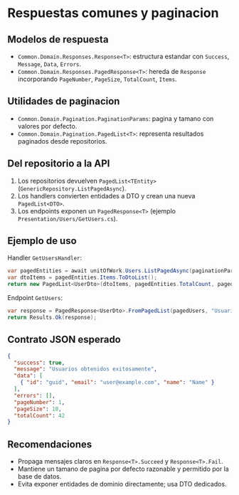 # Respuestas comunes y paginacion

## Modelos de respuesta
- `Common.Domain.Responses.Response<T>`: estructura estandar con `Success`, `Message`, `Data`, `Errors`.
- `Common.Domain.Responses.PagedResponse<T>`: hereda de `Response` incorporando `PageNumber`, `PageSize`, `TotalCount`, `Items`.

## Utilidades de paginacion
- `Common.Domain.Pagination.PaginationParams`: pagina y tamano con valores por defecto.
- `Common.Domain.Pagination.PagedList<T>`: representa resultados paginados desde repositorios.

## Del repositorio a la API
1. Los repositorios devuelven `PagedList<TEntity>` (`GenericRepository.ListPagedAsync`).
2. Los handlers convierten entidades a DTO y crean una nueva `PagedList<DTO>`.
3. Los endpoints exponen un `PagedResponse<T>` (ejemplo `Presentation/Users/GetUsers.cs`).

## Ejemplo de uso
Handler `GetUsersHandler`:
```csharp
var pagedEntities = await unitOfWork.Users.ListPagedAsync(paginationParams, ct: ct);
var dtoItems = pagedEntities.Items.ToDtoList();
return new PagedList<UserDto>(dtoItems, pagedEntities.TotalCount, pagedEntities.PageNumber, pagedEntities.PageSize);
```
Endpoint `GetUsers`:
```csharp
var response = PagedResponse<UserDto>.FromPagedList(pagedUsers, "Usuarios obtenidos exitosamente");
return Results.Ok(response);
```

## Contrato JSON esperado
```json
{
  "success": true,
  "message": "Usuarios obtenidos exitosamente",
  "data": [
    { "id": "guid", "email": "user@example.com", "name": "Name" }
  ],
  "errors": [],
  "pageNumber": 1,
  "pageSize": 10,
  "totalCount": 42
}
```

## Recomendaciones
- Propaga mensajes claros en `Response<T>.Succeed` y `Response<T>.Fail`.
- Mantiene un tamano de pagina por defecto razonable y permitido por la base de datos.
- Evita exponer entidades de dominio directamente; usa DTO dedicados.
